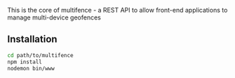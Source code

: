 This is the core of multifence - a REST API to allow front-end applications to manage multi-device geofences

## Installation
```bash
cd path/to/multifence
npm install
nodemon bin/www
```
